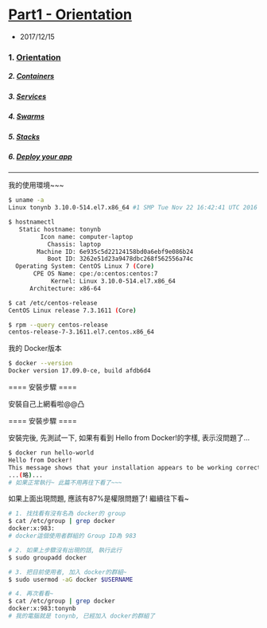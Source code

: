 # [Part1 - Orientation](https://docs.docker.com/get-started/)
- 2017/12/15

### 1. [Orientation ](./part1.orientation.md)
##### 2. [Containers](./part2.containers.md)
##### 3. [Services](./part3.services.md)
##### 4. [Swarms](./part4.swarm.md)
##### 5. [Stacks](./part5.stacks.md) 
##### 6. [Deploy your app](./part6.deploy.md)

---

我的使用環境~~~
```sh
$ uname -a
Linux tonynb 3.10.0-514.el7.x86_64 #1 SMP Tue Nov 22 16:42:41 UTC 2016 x86_64 x86_64 x86_64 GNU/Linux

$ hostnamectl
   Static hostname: tonynb
         Icon name: computer-laptop
           Chassis: laptop
        Machine ID: 6e935c5d22124158bd0a6ebf9e086b24
           Boot ID: 3262e51d23a9478dbc268f562556a74c
  Operating System: CentOS Linux 7 (Core)
       CPE OS Name: cpe:/o:centos:centos:7
            Kernel: Linux 3.10.0-514.el7.x86_64
      Architecture: x86-64

$ cat /etc/centos-release
CentOS Linux release 7.3.1611 (Core)

$ rpm --query centos-release
centos-release-7-3.1611.el7.centos.x86_64
```

我的 Docker版本 
```sh
$ docker --version
Docker version 17.09.0-ce, build afdb6d4
```

==== 安裝步驟 ====

安裝自己上網看啦@@凸

==== 安裝步驟 ====

安裝完後, 先測試一下, 如果有看到 Hello from Docker!的字樣, 表示沒問題了...
```sh
$ docker run hello-world
Hello from Docker!
This message shows that your installation appears to be working correctly.
...(略)...
# 如果正常執行~ 此篇不用再往下看了~~~
```

如果上面出現問題, 應該有87%是權限問題了! 繼續往下看~
```sh
# 1. 找找看有沒有名為 docker的 group
$ cat /etc/group | grep docker
docker:x:983:
# docker這個使用者群組的 Group ID為 983

# 2. 如果上步驟沒有出現的話, 執行此行
$ sudo groupadd docker

# 3. 把目前使用者, 加入 docker的群組~
$ sudo usermod -aG docker $USERNAME

# 4. 再次看看~
$ cat /etc/group | grep docker
docker:x:983:tonynb
# 我的電腦就是 tonynb, 已經加入 docker的群組了
```